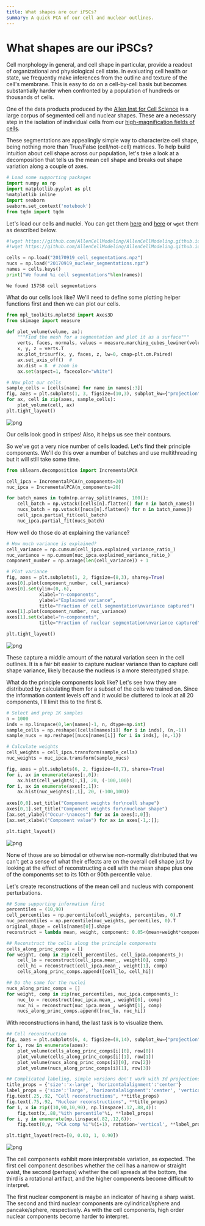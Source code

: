 ```yaml
---
title: What shapes are our iPSCs? 
summary: A quick PCA of our cell and nuclear outlines. 
---
```

# What shapes are our iPSCs?

Cell morphology in general, and cell shape in particular, provide a readout of organizational and physiological cell state. In evaluating cell health or state, we frequently make inferences from the outline and texture of the cell's membrane. This is easy to do on a cell-by-cell basis but becomes substantially harder when confronted by a population of hundreds or thousands of cells. 

One of the data products produced by the [Allen Inst for Cell Science](http://allencell.org/) is a large corpus of segmented cell and nuclear shapes. These are a necessary step in the isolation of individual cells from our [high-magnification fields of cells](http://cellviewer-1-1-0.allencell.org/client_service/?name=AICS-10_28&dim=3D&cellMaskOn=false). 

These segmentations are appealingly simple way to characterize cell shape, being nothing more than True/False (cell/not-cell) matrices. To help build intuition about cell shape across our population, let's take a look at a decomposition that tells us the mean cell shape and breaks out shape variation along a couple of axes. 


```python
# Load some supporting packages
import numpy as np
import matplotlib.pyplot as plt
%matplotlib inline
import seaborn
seaborn.set_context('notebook')
from tqdm import tqdm
```

Let's load our cells and nuclei. You can get them [here](https://github.com/AllenCellModeling/AllenCellModeling.github.io/raw/master/assets/data/20170919_cell_segmentations.npz) and [here](https://github.com/AllenCellModeling/AllenCellModeling.github.io/raw/master/assets/data/20170919_nuclear_segmentations.npz) or `wget` them as described below.


```python
#!wget https://github.com/AllenCellModeling/AllenCellModeling.github.io/raw/master/assets/data/20170919_cell_segmentations.npz
#!wget https://github.com/AllenCellModeling/AllenCellModeling.github.io/raw/master/assets/data/20170919_nuclear_segmentations.npz

cells = np.load("20170919_cell_segmentations.npz")
nucs = np.load("20170919_nuclear_segmentations.npz")
names = cells.keys()
print("We found %i cell segmentations"%len(names))
```

    We found 15758 cell segmentations


What do our cells look like? We'll need to define some plotting helper functions first and then we can plot our cells. 


```python
from mpl_toolkits.mplot3d import Axes3D
from skimage import measure

def plot_volume(volume, ax):
    """Find the mesh for a segmentation and plot it as a surface"""
    verts, faces, normals, values = measure.marching_cubes_lewiner(volume)
    x, y, z = verts.T
    ax.plot_trisurf(x, y, faces, z, lw=0, cmap=plt.cm.Paired)
    ax.set_axis_off()  # 
    ax.dist = 8  # zoom in
    ax.set(aspect=1, facecolor="white")
```


```python
# Now plot our cells
sample_cells = [cells[name] for name in names[:3]]
fig, axes = plt.subplots(1, 3, figsize=(10,3), subplot_kw={"projection":"3d"})
for ax, cell in zip(axes, sample_cells):
    plot_volume(cell, ax)
plt.tight_layout()
```


![png](../assets/nbfiles/2018-02-23-Cell_and_nuclear_shapes_via_PCA/2018-02-23-Cell_and_nuclear_shapes_via_PCA_7_0.png)


Our cells look good in stripes! Also, it helps us see their contours. 

So we've got a very nice number of cells loaded. Let's find their principle components. We'll do this over a number of batches and use multithreading but it will still take some time.


```python
from sklearn.decomposition import IncrementalPCA

cell_ipca = IncrementalPCA(n_components=20)
nuc_ipca = IncrementalPCA(n_components=20)

for batch_names in tqdm(np.array_split(names, 100)):
    cell_batch = np.vstack([cells[n].flatten() for n in batch_names])
    nucs_batch = np.vstack([nucs[n].flatten() for n in batch_names])
    cell_ipca.partial_fit(cell_batch)
    nuc_ipca.partial_fit(nucs_batch)
```

How well do those do at explaining the variance?


```python
# How much variance is explained?
cell_variance = np.cumsum(cell_ipca.explained_variance_ratio_)
nuc_variance = np.cumsum(nuc_ipca.explained_variance_ratio_)
component_number = np.arange(len(cell_variance)) + 1

# Plot variance
fig, axes = plt.subplots(1, 2, figsize=(8,3), sharey=True)
axes[0].plot(component_number, cell_variance)
axes[0].set(ylim=(0,.6), 
            xlabel="n-components", 
            ylabel="Explained variance",
            title="Fraction of cell segmentation\nvariance captured")
axes[1].plot(component_number, nuc_variance)
axes[1].set(xlabel="n-components", 
            title="Fraction of nuclear segmentation\nvariance captured")

plt.tight_layout()
```


![png](../assets/nbfiles/2018-02-23-Cell_and_nuclear_shapes_via_PCA/2018-02-23-Cell_and_nuclear_shapes_via_PCA_12_0.png)


These capture a middle amount of the natural variation seen in the cell outlines. It is a fair bit easier to capture nuclear variance than to capture cell shape variance, likely because the nucleus is a more stereotyped shape. 

What do the principle components look like? Let's see how they are distributed by calculating them for a subset of the cells we trained on. Since the information content levels off and it would be cluttered to look at all 20 components, I'll limit this to the first 6.


```python
# Select and prep 1K samples
n = 1000
inds = np.linspace(0,len(names)-1, n, dtype=np.int)
sample_cells = np.reshape([cells[names[i]] for i in inds], (n,-1))
sample_nucs = np.reshape([nucs[names[i]] for i in inds], (n,-1))

# Calculate weights
cell_weights = cell_ipca.transform(sample_cells)
nuc_weights = nuc_ipca.transform(sample_nucs)
```


```python
fig, axes = plt.subplots(6, 2, figsize=(8,7), sharex=True)
for i, ax in enumerate(axes[:,0]):
    ax.hist(cell_weights[:,i], 20, (-100,100))
for i, ax in enumerate(axes[:,1]):
    ax.hist(nuc_weights[:,i], 20, (-100,100))
    
axes[0,0].set_title("Component weights for\ncell shape")
axes[0,1].set_title("Component weights for\nnuclear shape")
[ax.set_ylabel("Occur-\nances") for ax in axes[:,0]];
[ax.set_xlabel("Component value") for ax in axes[-1,:]];

plt.tight_layout()
```


![png](../assets/nbfiles/2018-02-23-Cell_and_nuclear_shapes_via_PCA/2018-02-23-Cell_and_nuclear_shapes_via_PCA_15_0.png)


None of those are so bimodal or otherwise non-normally distributed that we can't get a sense of what their effects are on the overall cell shape just by looking at the effect of reconstructing a cell with the mean shape plus one of the components set to its 10th or 90th percentile value. 

Let's create reconstructions of the mean cell and nucleus with component perturbations. 


```python
## Some supporting information first
percentiles = (10,90)
cell_percentiles = np.percentile(cell_weights, percentiles, 0).T
nuc_percentiles = np.percentile(nuc_weights, percentiles, 0).T
original_shape = cells[names[0]].shape
reconstruct = lambda mean, weight, component: 0.05<(mean+weight*component).reshape(*original_shape)

## Reconstruct the cells along the principle components
cells_along_princ_comps = []
for weight, comp in zip(cell_percentiles, cell_ipca.components_):
    cell_lo = reconstruct(cell_ipca.mean_, weight[0], comp)
    cell_hi = reconstruct(cell_ipca.mean_, weight[1], comp)
    cells_along_princ_comps.append([cell_lo, cell_hi])

## Do the same for the nuclei
nucs_along_princ_comps = []
for weight, comp in zip(nuc_percentiles, nuc_ipca.components_):
    nuc_lo = reconstruct(nuc_ipca.mean_, weight[0], comp)
    nuc_hi = reconstruct(nuc_ipca.mean_, weight[1], comp)
    nucs_along_princ_comps.append([nuc_lo, nuc_hi])
```

With reconstructions in hand, the last task is to visualize them. 


```python
## Cell reconstruction
fig, axes = plt.subplots(6, 4, figsize=(8,14), subplot_kw={"projection":"3d"})
for i, row in enumerate(axes):
    plot_volume(cells_along_princ_comps[i][0], row[0])
    plot_volume(cells_along_princ_comps[i][1], row[1])
    plot_volume(nucs_along_princ_comps[i][0], row[2])
    plot_volume(nucs_along_princ_comps[i][1], row[3])

## Complicated labeling, simple versions don't work with 3d projections
title_props = {'size':'x-large', 'horizontalalignment':'center'}
label_props = {'size':'large', 'horizontalalignment':'center', 'verticalalignment':'center'}
fig.text(.25,.92, "Cell reconstructions", **title_props)
fig.text(.75,.92, "Nuclear reconstructions", **title_props)
for i, x in zip((10,90,10,90), np.linspace(.12,.88,4)):
    fig.text(x,.88,"%ith percentile"%i, **label_props)
for i, y in enumerate(np.linspace(.82,.12,6)):
    fig.text(0,y, "PCA comp %i"%(i+1), rotation='vertical', **label_props)

plt.tight_layout(rect=[0, 0.03, 1, 0.90])
```


![png](../assets/nbfiles/2018-02-23-Cell_and_nuclear_shapes_via_PCA/2018-02-23-Cell_and_nuclear_shapes_via_PCA_19_0.png)


The cell components exhibit more interpretable variation, as expected. The first cell component describes whether the cell has a narrow or straight waist, the second (perhaps) whether the cell spreads at the bottom, the third is a rotational artifact, and the higher components become difficult to interpret. 

The first nuclear component is maybe an indicator of having a sharp waist. The second and third nuclear components are cylindrical/sphere and pancake/sphere, respectively. As with the cell components, high order nuclear components become harder to interpret. 
